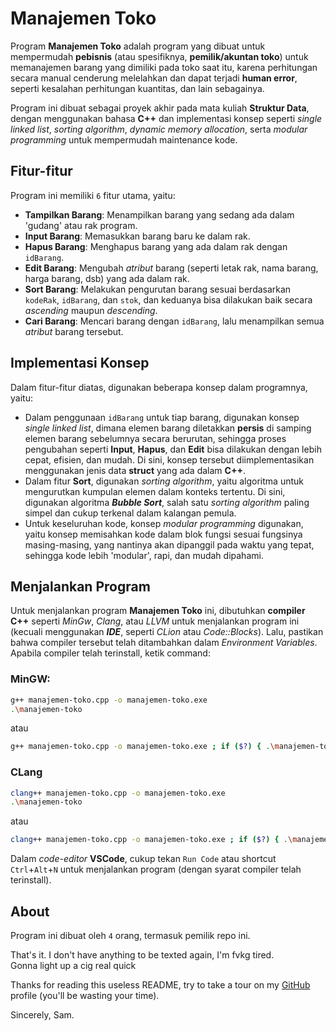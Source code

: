 # Manajemen Toko

Program **Manajemen Toko** adalah program yang dibuat untuk mempermudah **pebisnis** (atau spesifiknya, **pemilik/akuntan toko**) untuk memanajemen barang yang dimiliki pada toko saat itu,
karena perhitungan secara manual cenderung melelahkan dan dapat terjadi **human error**, seperti kesalahan perhitungan kuantitas, dan lain sebagainya.

Program ini dibuat sebagai proyek akhir pada mata kuliah **Struktur Data**, dengan menggunakan bahasa **C++** dan implementasi konsep seperti _single linked list_, _sorting algorithm_,
_dynamic memory allocation_, serta _modular programming_ untuk mempermudah maintenance kode.

## Fitur-fitur

Program ini memiliki `6` fitur utama, yaitu:

- **Tampilkan Barang**: Menampilkan barang yang sedang ada dalam 'gudang' atau rak program.
- **Input Barang**: Memasukkan barang baru ke dalam rak.
- **Hapus Barang**: Menghapus barang yang ada dalam rak dengan `idBarang`.
- **Edit Barang**: Mengubah _atribut_ barang (seperti letak rak, nama barang, harga barang, dsb) yang ada dalam rak.
- **Sort Barang**: Melakukan pengurutan barang sesuai berdasarkan `kodeRak`, `idBarang`, dan `stok`, dan keduanya bisa dilakukan baik secara
_ascending_ maupun _descending_.
- **Cari Barang**: Mencari barang dengan `idBarang`, lalu menampilkan semua _atribut_ barang tersebut.

## Implementasi Konsep

Dalam fitur-fitur diatas, digunakan beberapa konsep dalam programnya, yaitu:

- Dalam penggunaan `idBarang` untuk tiap barang, digunakan konsep _single linked list_, dimana elemen barang diletakkan **persis** di samping elemen barang sebelumnya secara berurutan,
sehingga proses pengubahan seperti **Input**, **Hapus**, dan **Edit** bisa dilakukan dengan lebih cepat, efisien, dan mudah. Di sini, konsep tersebut diimplementasikan
menggunakan jenis data **struct** yang ada dalam **C++**.
- Dalam fitur **Sort**, digunakan _sorting algorithm_, yaitu algoritma untuk mengurutkan kumpulan elemen dalam konteks tertentu. Di sini, digunakan algoritma **_Bubble Sort_**,
salah satu _sorting algorithm_ paling simpel dan cukup terkenal dalam kalangan pemula.
- Untuk keseluruhan kode, konsep _modular programming_ digunakan, yaitu konsep memisahkan kode dalam blok fungsi sesuai fungsinya masing-masing, yang nantinya akan dipanggil pada
waktu yang tepat, sehingga kode lebih 'modular', rapi, dan mudah dipahami.

## Menjalankan Program

Untuk menjalankan program **Manajemen Toko** ini, dibutuhkan **compiler C++** seperti _MinGw_, _Clang_, atau _LLVM_ untuk menjalankan program ini
(kecuali menggunakan _**IDE**_, seperti _CLion_ atau _Code::Blocks_). Lalu, pastikan bahwa compiler tersebut telah ditambahkan dalam _Environment Variables_.\
Apabila compiler telah terinstall, ketik command:

### MinGW:

```bash
g++ manajemen-toko.cpp -o manajemen-toko.exe
.\manajemen-toko
```

atau

```bash
g++ manajemen-toko.cpp -o manajemen-toko.exe ; if ($?) { .\manajemen-toko }
```

### CLang

```bash
clang++ manajemen-toko.cpp -o manajemen-toko.exe
.\manajemen-toko
```

atau

```bash
clang++ manajemen-toko.cpp -o manajemen-toko.exe ; if ($?) { .\manajemen-toko }
```

Dalam _code-editor_ **VSCode**, cukup tekan `Run Code` atau shortcut `Ctrl`+`Alt`+`N` untuk menjalankan program (dengan syarat compiler telah terinstall).

## About

Program ini dibuat oleh `4` orang, termasuk pemilik repo ini.

That's it. I don't have anything to be texted again, I'm fvkg tired.\
Gonna light up a cig real quick

Thanks for reading this useless README, try to take a tour on my [GitHub](https://github.com/bbeetlesam) profile (you'll be wasting your time).

Sincerely, Sam.
